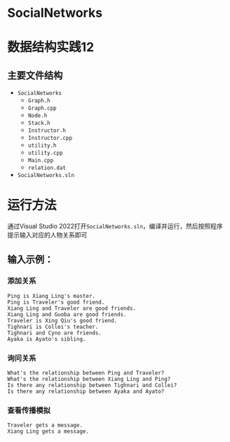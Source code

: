 # SocialNetworks

# 数据结构实践12

## 主要文件结构

* `SocialNetworks`
  * `Graph.h`
  * `Graph.cpp`
  * `Node.h`
  * `Stack.h`
  * `Instructor.h`
  * `Instructor.cpp`
  * `utility.h`
  * `utility.cpp`
  * `Main.cpp`
  * `relation.dat`
* `SocialNetworks.sln`
  
# 运行方法

通过Visual Studio 2022打开`SocialNetworks.sln`，编译并运行，然后按照程序提示输入对应的人物关系即可

## 输入示例：

### 添加关系

```
Ping is Xiang Ling's master.
Ping is Traveler's good friend.
Xiang Ling and Traveler are good friends.
Xiang Ling and Guoba are good friends.
Traveler is Xing Qiu's good friend.
Tighnari is Collei's teacher.
Tighnari and Cyno are friends.
Ayaka is Ayato's sibling.
```

### 询问关系

```
What's the relationship between Ping and Traveler?
What's the relationship between Xiang Ling and Ping?
Is there any relationship between Tighnari and Collei?
Is there any relationship between Ayaka and Ayato?
```

### 查看传播模拟

```
Traveler gets a message.
Xiang Ling gets a message.
```
